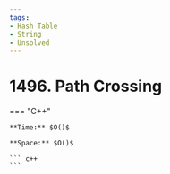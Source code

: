 ```yaml
---
tags:
- Hash Table
- String
- Unsolved
---
```



# 1496. Path Crossing

=== "C++"

    **Time:** $O()$

    **Space:** $O()$

    ``` c++
    ```